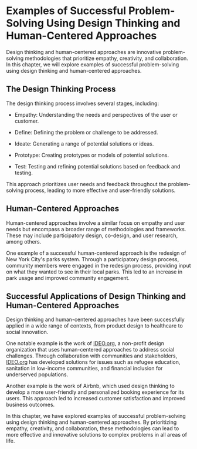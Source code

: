 # Examples of Successful Problem-Solving Using Design Thinking and Human-Centered Approaches

Design thinking and human-centered approaches are innovative problem-solving methodologies that prioritize empathy, creativity, and collaboration. In this chapter, we will explore examples of successful problem-solving using design thinking and human-centered approaches.

The Design Thinking Process
---------------------------

The design thinking process involves several stages, including:

* Empathy: Understanding the needs and perspectives of the user or customer.

* Define: Defining the problem or challenge to be addressed.

* Ideate: Generating a range of potential solutions or ideas.

* Prototype: Creating prototypes or models of potential solutions.

* Test: Testing and refining potential solutions based on feedback and testing.

This approach prioritizes user needs and feedback throughout the problem-solving process, leading to more effective and user-friendly solutions.

Human-Centered Approaches
-------------------------

Human-centered approaches involve a similar focus on empathy and user needs but encompass a broader range of methodologies and frameworks. These may include participatory design, co-design, and user research, among others.

One example of a successful human-centered approach is the redesign of New York City's parks system. Through a participatory design process, community members were engaged in the redesign process, providing input on what they wanted to see in their local parks. This led to an increase in park usage and improved community engagement.

Successful Applications of Design Thinking and Human-Centered Approaches
------------------------------------------------------------------------

Design thinking and human-centered approaches have been successfully applied in a wide range of contexts, from product design to healthcare to social innovation.

One notable example is the work of [IDEO.org](http://IDEO.org), a non-profit design organization that uses human-centered approaches to address social challenges. Through collaboration with communities and stakeholders, [IDEO.org](http://IDEO.org) has developed solutions for issues such as refugee education, sanitation in low-income communities, and financial inclusion for underserved populations.

Another example is the work of Airbnb, which used design thinking to develop a more user-friendly and personalized booking experience for its users. This approach led to increased customer satisfaction and improved business outcomes.

In this chapter, we have explored examples of successful problem-solving using design thinking and human-centered approaches. By prioritizing empathy, creativity, and collaboration, these methodologies can lead to more effective and innovative solutions to complex problems in all areas of life.

